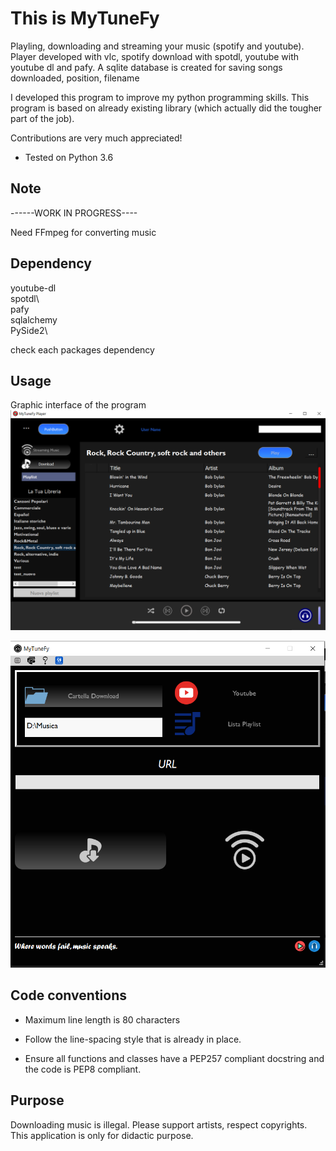 # This is MyTuneFy
Playling, downloading and streaming your music (spotify and youtube).
Player developed with vlc, spotify download with spotdl, youtube with youtube dl and pafy.
A sqlite database is created for saving songs downloaded, position, filename

I developed this program to improve my python programming skills.
This program is based on already existing library (which actually did the
tougher part of the job).

Contributions are very much appreciated!

* Tested on Python 3.6
## Note

------WORK IN PROGRESS----

Need FFmpeg for converting music

## Dependency

youtube-dl\
spotdl\                  
pafy\
sqlalchemy\
PySide2\

check each packages dependency

## Usage
Graphic interface of the program
![alt text](https://github.com/kekfic/mytunefy/blob/master/resources/icons/mytune_player.PNG)

![alt text](https://github.com/kekfic/mytunefy/blob/master/resources/icons/mytune_downloader.PNG)

## Code conventions

* Maximum line length is 80 characters

* Follow the line-spacing style that is already in place.

* Ensure all functions and classes have a PEP257 compliant docstring and the
code is PEP8 compliant.

## Purpose

Downloading music is illegal. Please support artists, respect copyrights.
This application is only for didactic purpose.
